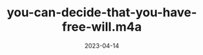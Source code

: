 ---
title: "you-can-decide-that-you-have-free-will.m4a"
type: spoken
spoken: "/assets/spoken/you-can-decide-that-you-have-free-will.m4a"
date: 2023-04-14
tags:
  - free will
---